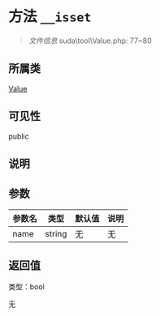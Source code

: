 # 方法 `__isset`

> *文件信息* suda\tool\Value.php: 77~80

## 所属类 

[Value](../Value.md)

## 可见性

public

## 说明



## 参数


| 参数名 | 类型 | 默认值 | 说明 |
|--------|-----|-------|-------|
| name |  string | 无 | 无 |



## 返回值

类型：bool

无

